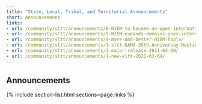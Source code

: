 ```yaml
---
title: "State, Local, Tribal, and Territorial Announcements"
short: Announcements
links:
- url: /community/sltt/announcements/6-NIEM-to-become-an-open-international-standard/
- url: /community/sltt/announcements/5-NIEM-expands-domains-goes-international/
- url: /community/sltt/announcements/4-more-and-better-NIEM-tools/
- url: /community/sltt/announcements/3-sltt-DAMA-35th-Anniversay-Meeting/
- url: /community/sltt/announcements/2-major-release-2021-03-30/
- url: /community/sltt/announcements/1-new-sltt-2021-03-04/
---
```


## Announcements

{% include section-list.html sections=page.links %}
